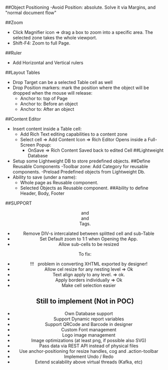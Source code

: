 ##Object Positioning
-Avoid Position: absolute. Solve it via Margins, and "normal document flow"

##Zoom
- Click Magnifier icon => drag a box to zoom into a specific area. The selected zone takes the whole viewport.
- Shift-F4: Zoom to full Page.

##Ruler
- Add Horizontal and Vertical rulers

##Layout Tables
- Drop Target can be a selected Table cell as well
- Drop Position markers: mark the position where the object will be dropped when the mouse will release:
  - Anchor to: top of Page
  - Anchor to: Before an object
  - Anchor to: After an object

##Content Editor
- Insert content inside a Table cell:
  - Add Rich Text editing capabilities to a content zone
  - Select cell => Add Content Icon => Rich Editor Opens inside a Full-Screen Popup:
    - OnSave => Rich Content Saved back to edited Cell
##Lightweight Database
- Setup some Lightweight DB to store predefined objects.
##Define Reusable Components
-Toolbar zone: Add Category for reusable components.
-Preload Predefined objects from Lightweight Db.
- Ability to save (under a name):
  - Whole page as Reusable component.
  - Selected Objects as Reusable component.
##Ability to define Header, Body, Footer

##SUPPORT <HEADER> and <FOOTER> and <DIV class="report-body"></DIV> Tags.


- Remove DIV-s intercalated between splitted cell and sub-Table
- Set Default zoom to 1:1 when Opening the App.
- Allow sub-cells to be resized

To fix:
- !!! &nbsp; problem in converting XHTML exported by designer!
-  Allow cel resize for any nesting level => Ok
- Text align apply to any level. => ok.
- Apply borders individually => Ok
- Make cell selection easier

## Still to implement (Not in POC)

- Own Database support
- Support Dynamic report variables
- Support QRCode and Barcode in designer
- Custom Font management
- Logo image management
- Image optimizations (at least png, if possible also SVG)
- Pass data via REST API instead of physical files
- Use anchor-positioning for resize handles, cog and .action-toolbar
- Implement Undo / Redo
- Extend scalability above virtual threads (Kafka, etc)
